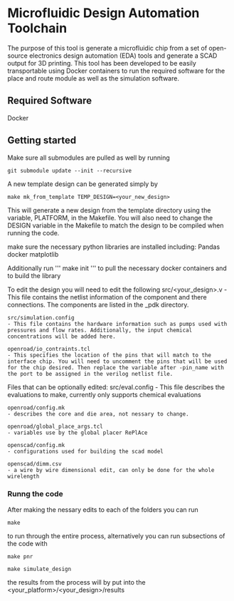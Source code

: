 # Microfluidic Design Automation Toolchain

The purpose of this tool is generate a microfluidic chip from a set of open-source electronics design automation (EDA) tools and generate a SCAD output for 3D printing. This tool has been developed to be easily transportable using Docker containers to run the required software for the place and route module as well as the simulation software.

## Required Software

Docker


## Getting started

Make sure all submodules are pulled as well by running
```
git submodule update --init --recursive
```

A new template design can be generated simply by
```
make mk_from_template TEMP_DESIGN=<your_new_design>
```
This will generate a new design from the template directory using the variable, PLATFORM, in the Makefile. You will also need to change the DESIGN variable in the Makefile to match the design to be compiled when running the code.

make sure the necessary python libraries are installed including:
Pandas
docker
matplotlib


Additionally run 
'''
make init
'''
to pull the necessary docker containers and to build the library



To edit the design you will need to edit the following
    src/<your_design>.v
    - This file contains the netlist information of the component and there connections. The components are listed in the <platform>_pdk directory.

    src/simulation.config
    - This file contains the hardware information such as pumps used with pressures and flow rates. Additionally, the input chemical concentrations will be added here.

    openroad/io_contraints.tcl
    - This specifies the location of the pins that will match to the interface chip. You will need to uncomment the pins that will be used for the chip desired. Then replace the variable after -pin_name with the port to be assigned in the verilog netlist file.


Files that can be optionally edited:
    src/eval.config
    - This file describes the evaluations to make, currently only supports chemical evaluations
    
    openroad/config.mk
    - describes the core and die area, not nessary to change.
    
    openroad/global_place_args.tcl
    - variables use by the global placer RePlAce

    openscad/config.mk
    - configurations used for building the scad model 

    openscad/dimm.csv
    - a wire by wire dimensional edit, can only be done for the whole wirelength

### Runng the code

After making the nessary edits to each of the folders you can run
```
make
```
to run through the entire process, alternatively you can run subsections of the code with
```
make pnr

make simulate_design
```

the results from the process will by put into the <your_platform>/<your_design>/results